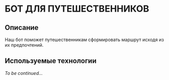 # БОТ ДЛЯ ПУТЕШЕСТВЕННИКОВ

## Описание
Наш бот поможет путешественникам сформировать маршрут исходя из их предпочтений.

## Используемые технологии
*To be continued...*
